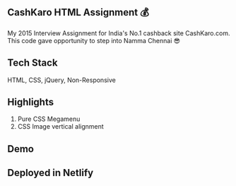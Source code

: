 ## CashKaro HTML Assignment :moneybag:
My 2015 Interview Assignment for India's No.1 cashback site CashKaro.com. This code gave opportunity to step into Namma Chennai :sunglasses:

## Tech Stack
HTML, CSS, jQuery, Non-Responsive

## Highlights
1. Pure CSS Megamenu
2. CSS Image vertical alignment

## Demo

## Deployed in Netlify
